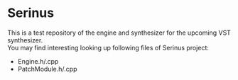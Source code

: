 Serinus
=======

This is a test repository of the engine and synthesizer for the upcoming VST synthesizer.<br>
You may find interesting looking up following files of Serinus project: <br>
* Engine.h/.cpp <br>
* PatchModule.h/.cpp <br>
